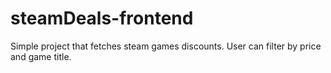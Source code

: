 # steamDeals-frontend
Simple project that fetches steam games discounts. User can filter by price and game title.
